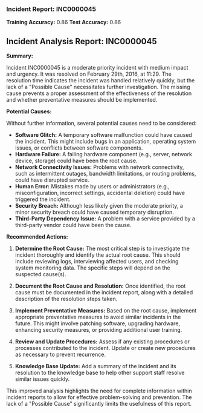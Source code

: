 ### Incident Report: INC0000045

**Training Accuracy:** 0.86
**Test Accuracy:** 0.86

## Incident Analysis Report: INC0000045

**Summary:**

Incident INC0000045 is a moderate priority incident with medium impact and urgency.  It was resolved on February 29th, 2016, at 11:29.  The resolution time indicates the incident was handled relatively quickly, but the lack of a "Possible Cause" necessitates further investigation.  The missing cause prevents a proper assessment of the effectiveness of the resolution and whether preventative measures should be implemented.

**Potential Causes:**

Without further information, several potential causes need to be considered:

* **Software Glitch:** A temporary software malfunction could have caused the incident. This might include bugs in an application, operating system issues, or conflicts between software components.
* **Hardware Failure:** A failing hardware component (e.g., server, network device, storage) could have been the root cause.
* **Network Connectivity Issues:** Problems with network connectivity, such as intermittent outages, bandwidth limitations, or routing problems, could have disrupted service.
* **Human Error:**  Mistakes made by users or administrators (e.g., misconfiguration, incorrect settings, accidental deletion) could have triggered the incident.
* **Security Breach:**  Although less likely given the moderate priority, a minor security breach could have caused temporary disruption.
* **Third-Party Dependency Issue:** A problem with a service provided by a third-party vendor could have been the cause.

**Recommended Actions:**

1. **Determine the Root Cause:** The most critical step is to investigate the incident thoroughly and identify the actual root cause. This should include reviewing logs, interviewing affected users, and checking system monitoring data.  The specific steps will depend on the suspected cause(s).

2. **Document the Root Cause and Resolution:** Once identified, the root cause must be documented in the incident report, along with a detailed description of the resolution steps taken.

3. **Implement Preventative Measures:** Based on the root cause, implement appropriate preventative measures to avoid similar incidents in the future.  This might involve patching software, upgrading hardware, enhancing security measures, or providing additional user training.

4. **Review and Update Procedures:** Assess if any existing procedures or processes contributed to the incident.  Update or create new procedures as necessary to prevent recurrence.

5. **Knowledge Base Update:** Add a summary of the incident and its resolution to the knowledge base to help other support staff resolve similar issues quickly.


This improved analysis highlights the need for complete information within incident reports to allow for effective problem-solving and prevention.  The lack of a "Possible Cause" significantly limits the usefulness of this report.
